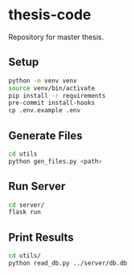 # thesis-code

Repository for master thesis.

## Setup
```bash
python -m venv venv
source venv/bin/activate
pip install -r requirements
pre-commit install-hooks
cp .env.example .env
```

## Generate Files
```bash
cd utils
python gen_files.py <path>
```

## Run Server
```bash
cd server/
flask run
```

## Print Results
```bash
cd utils/
python read_db.py ../server/db.db
```
